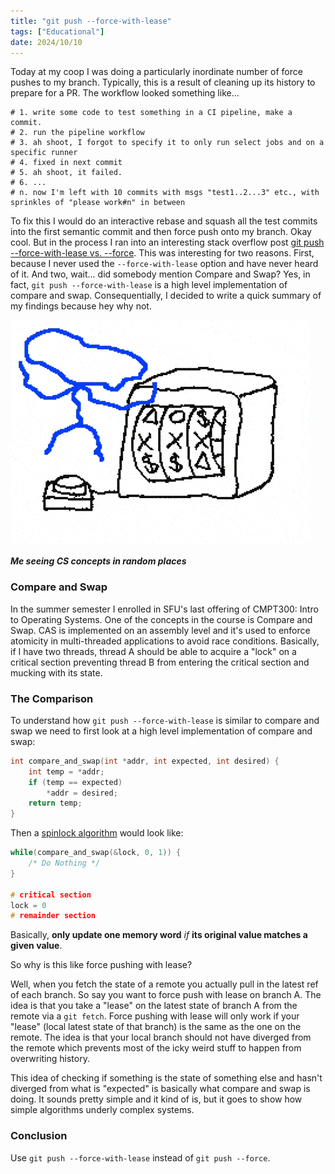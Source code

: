 ```yaml
---
title: "git push --force-with-lease"
tags: ["Educational"]
date: 2024/10/10
---
```


Today at my coop I was doing a particularly inordinate number of force pushes to my branch. Typically, this is a result of cleaning up its history to prepare for a PR. The workflow looked something like...

```
# 1. write some code to test something in a CI pipeline, make a commit.
# 2. run the pipeline workflow
# 3. ah shoot, I forgot to specify it to only run select jobs and on a specific runner
# 4. fixed in next commit
# 5. ah shoot, it failed.
# 6. ...
# n. now I'm left with 10 commits with msgs "test1..2...3" etc., with sprinkles of "please work#n" in between
```

To fix this I would do an interactive rebase and squash all the test commits into the first semantic commit and then force push onto my branch. Okay cool. But in the process I ran into an interesting stack overflow post [git push --force-with-lease vs. --force](https://stackoverflow.com/questions/52823692/git-push-force-with-lease-vs-force#:~:text=force%20overwrites%20a%20remote%20branch,elses%20work%20by%20force%20pushing.). This was interesting for two reasons. First, because I never used the `--force-with-lease` option and have never heard of it. And two, wait... did somebody mention Compare and Swap? Yes, in fact, `git push --force-with-lease` is a high level implementation of compare and swap. Consequentially, I decided to write a quick summary of my findings because hey why not.

![aw dammit gif](../posts/attachments/gambling-loop.gif)

**_Me seeing CS concepts in random places_**

### Compare and Swap

In the summer semester I enrolled in SFU's last offering of CMPT300: Intro to Operating Systems. One of the concepts in the course is Compare and Swap. CAS is implemented on an assembly level and it's used to enforce atomicity in multi-threaded applications to avoid race conditions. Basically, if I have two threads, thread A should be able to acquire a "lock" on a critical section preventing thread B from entering the critical section and mucking with its state.

### The Comparison

To understand how `git push --force-with-lease` is similar to compare and swap we need to first look at a high level implementation of compare and swap:

```C
int compare_and_swap(int *addr, int expected, int desired) {
    int temp = *addr;
    if (temp == expected)
        *addr = desired;
    return temp;
}
```

Then a [spinlock algorithm](https://www.geeksforgeeks.org/what-is-spinlock-in-operating-system/) would look like:

```C
while(compare_and_swap(&lock, 0, 1)) {
    /* Do Nothing */
}

# critical section
lock = 0
# remainder section

```

Basically, **only update one memory word** _if_ **its original value matches a given value**.

So why is this like force pushing with lease?

Well, when you fetch the state of a remote you actually pull in the latest ref of each branch. So say you want to force push with lease on branch A. The idea is that you take a "lease" on the latest state of branch A from the remote via a `git fetch`. Force pushing with lease will only work if your "lease" (local latest state of that branch) is the same as the one on the remote. The idea is that your local branch should not have diverged from the remote which prevents most of the icky weird stuff to happen from overwriting history.

This idea of checking if something is the state of something else and hasn't diverged from what is "expected" is basically what compare and swap is doing. It sounds pretty simple and it kind of is, but it goes to show how simple algorithms underly complex systems.

### Conclusion

Use `git push --force-with-lease` instead of `git push --force`.
